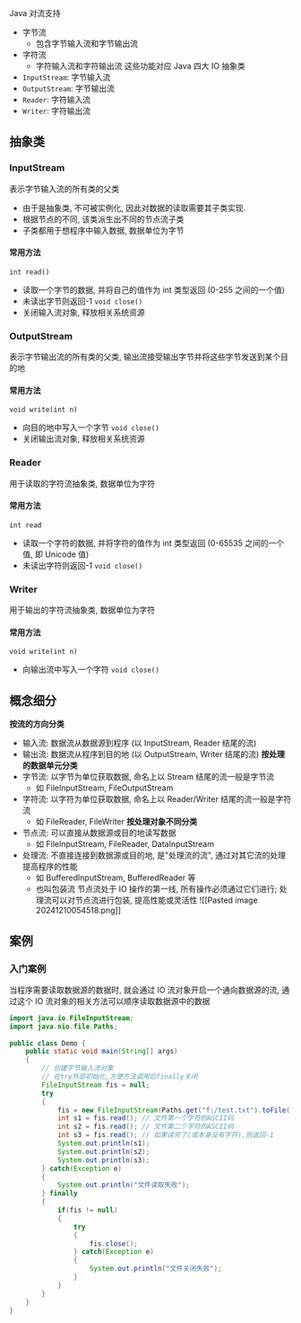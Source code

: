 Java 对流支持
- 字节流
	- 包含字节输入流和字节输出流
- 字符流
	- 字符输入流和字符输出流
这些功能对应 Java 四大 IO 抽象类
- `InputStream`: 字节输入流
- `OutputStream`: 字节输出流
- `Reader`: 字符输入流
- `Writer`: 字符输出流
## 抽象类
### InputStream
表示字节输入流的所有类的父类
- 由于是抽象类, 不可被实例化, 因此对数据的读取需要其子类实现.
- 根据节点的不同, 该类派生出不同的节点流子类
- 子类都用于想程序中输入数据, 数据单位为字节
#### 常用方法
`int read()`
- 读取一个字节的数据, 并将自己的值作为 int 类型返回 (0-255 之间的一个值)
- 未读出字节则返回-1
`void close()`
- 关闭输入流对象, 释放相关系统资源
### OutputStream
表示字节输出流的所有类的父类, 输出流接受输出字节并将这些字节发送到某个目的地
#### 常用方法
`void write(int n)`
- 向目的地中写入一个字节
`void close()`
- 关闭输出流对象, 释放相关系统资源
### Reader
用于读取的字符流抽象类, 数据单位为字符
#### 常用方法
`int read`
- 读取一个字符的数据, 并将字符的值作为 int 类型返回 (0-65535 之间的一个值, 即 Unicode 值)
- 未读出字符则返回-1
`void close()`
### Writer
用于输出的字符流抽象类, 数据单位为字符
#### 常用方法
`void write(int n)`
- 向输出流中写入一个字符
`void close()`
## 概念细分
**按流的方向分类**
- 输入流: 数据流从数据源到程序 (以 InputStream, Reader 结尾的流)
- 输出流: 数据流从程序到目的地 (以 OutputStream, Writer 结尾的流)
**按处理的数据单元分类**
- 字节流: 以字节为单位获取数据, 命名上以 Stream 结尾的流一般是字节流
	- 如 FileInputStream, FileOutputStream
- 字符流: 以字符为单位获取数据, 命名上以 Reader/Writer 结尾的流一般是字符流
	- 如 FileReader, FileWriter
**按处理对象不同分类**
- 节点流: 可以直接从数据源或目的地读写数据
	- 如 FileInputStream, FileReader, DataInputStream
- 处理流: 不直接连接到数据源或目的地, 是"处理流的流", 通过对其它流的处理提高程序的性能
	- 如 BufferedInputStream, BufferedReader 等
	- 也叫包装流
节点流处于 IO 操作的第一线, 所有操作必须通过它们进行; 处理流可以对节点流进行包装, 提高性能或灵活性
![[Pasted image 20241210054518.png]]
## 案例
### 入门案例
当程序需要读取数据源的数据时, 就会通过 IO 流对象开启一个通向数据源的流, 通过这个 IO 流对象的相关方法可以顺序读取数据源中的数据
```java
import java.io.FileInputStream;  
import java.nio.file.Paths;  
  
public class Demo {  
    public static void main(String[] args)  
    {  
        // 创建字节输入流对象  
        // 在try外部初始化,方便方法调用后finally关闭  
        FileInputStream fis = null; 
        try  
        {  
            fis = new FileInputStream(Paths.get("f:/test.txt").toFile());  
            int s1 = fis.read(); // 文件第一个字符的ASCII码
            int s2 = fis.read(); // 文件第二个字符的ASCII码
            int s3 = fis.read(); // 如果读完了(或本身没有字符),则返回-1
            System.out.println(s1); 
            System.out.println(s2);
            System.out.println(s3);
        } catch(Exception e)
        {  
            System.out.println("文件读取失败");  
        } finally  
        {  
            if(fis != null)  
            {  
                try  
                {  
                    fis.close();  
                } catch(Exception e)  
                {  
                    System.out.println("文件关闭失败");  
                }  
            }  
        }  
    }  
}
```